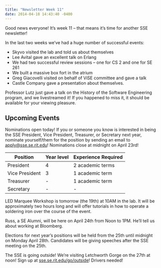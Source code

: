 ```yaml
---
title: "Newsletter Week 11"
date: 2014-04-18 14:43:40 -0400
---
```


Good news everyone! It’s week 11 – that means it’s time for another SSE newsletter!

In the last two weeks we’ve had a huge number of successful events:

* Skyvo visited the lab and told us about themselves
* Lee Avital gave an excellent talk on Erlang
* We had two successful review sessions – one for CS 2 and one for SE 261
* We built a massive box fort in the atrium
* Greg Giacovelli visited on behalf of ViSE committee and gave a talk
* Castle Company gave a presentation about themselves.

Professor Lutz just gave a talk on the History of the Software Engineering program, and we livestreamed it! If you happened to miss it, it should be available for your viewing pleasure.

## Upcoming Events

Nominations open today! If you or someone you know is interested in being the SSE President, Vice President, Treasurer, or Secretary next year, nominate yourself/them for the position by sending an email to <apply@sse.se.rit.edu>! Nominations close at midnight on April 23rd!

Position        | Year level    | Experience Required
----------------|---------------|------------------
President       | 4             | 2 academic terms
Vice President  | 3             | 1 academic term
Treasurer       | -             | 1 academic term
Secretary       | -             | -

LED Marquee Workshop is tomorrow (the 19th) at 10AM in the lab. It will be approximately two hours long and will offer tutorials in how to operate a soldering iron over the course of the event.

Russ, a SE Alumni, will be here on April 24th from Noon to 1PM. He’ll tell us about working at Bloomberg.

Elections for next year’s positions will be held from the 25th until midnight on Monday April 28th. Candidates will be giving speeches after the SSE meeting on the 25th.

The SSE is going outside! We’re visiting Letchworth Gorge on the 27th at noon! Sign up at [sse.se.rit.edu/go/outside](sse.se.rit.edu/go/outside)! Drivers needed!